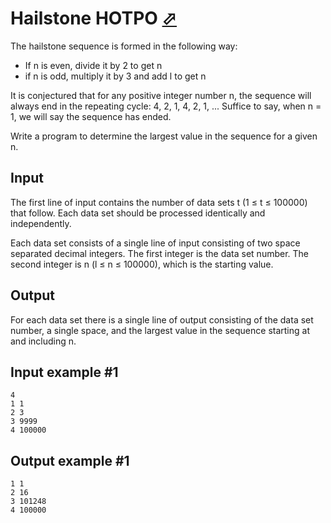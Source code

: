 # Hailstone HOTPO [⬀](https://www.e-olymp.com/en/problems/5123)

The hailstone sequence is formed in the following way:

- If n is even, divide it by 2 to get n
- if n is odd, multiply it by 3 and add l to get n

It is conjectured that for any positive integer number n, the sequence will always end in the repeating cycle: 4, 2, 1, 4, 2, 1, ... Suffice to say, when n = 1, we will say the sequence has ended.

Write a program to determine the largest value in the sequence for a given n.

## Input

The first line of input contains the number of data sets t (1 ≤ t ≤ 100000) that follow. Each data set should be processed identically and independently.

Each data set consists of a single line of input consisting of two space separated decimal integers. The first integer is the data set number. The second integer is n (l ≤ n ≤ 100000), which is the starting value.

## Output

For each data set there is a single line of output consisting of the data set number, a single space, and the largest value in the sequence starting at and including n.

## Input example #1
```
4
1 1
2 3
3 9999
4 100000
```

## Output example #1
```
1 1
2 16
3 101248
4 100000
```
